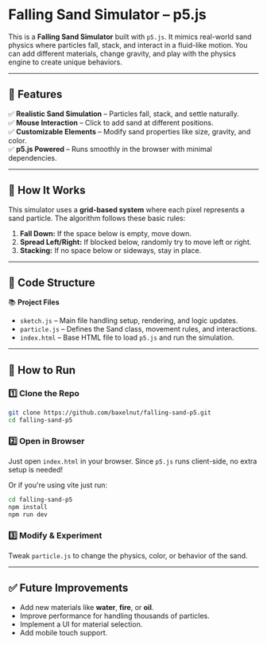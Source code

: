 # Falling Sand Simulator – p5.js  

This is a **Falling Sand Simulator** built with `p5.js`. It mimics real-world sand physics where particles fall, stack, and interact in a fluid-like motion. You can add different materials, change gravity, and play with the physics engine to create unique behaviors.  

---

## 🌟 Features  

✅ **Realistic Sand Simulation** – Particles fall, stack, and settle naturally.  
✅ **Mouse Interaction** – Click to add sand at different positions.  
✅ **Customizable Elements** – Modify sand properties like size, gravity, and color.  
✅ **p5.js Powered** – Runs smoothly in the browser with minimal dependencies.  

---

## 🔹 How It Works  

This simulator uses a **grid-based system** where each pixel represents a sand particle. The algorithm follows these basic rules:  

1. **Fall Down:** If the space below is empty, move down.  
2. **Spread Left/Right:** If blocked below, randomly try to move left or right.  
3. **Stacking:** If no space below or sideways, stay in place.  

---

## 🔹 Code Structure  

📚 **Project Files**  
- `sketch.js` – Main file handling setup, rendering, and logic updates.  
- `particle.js` – Defines the Sand class, movement rules, and interactions.  
- `index.html` – Base HTML file to load `p5.js` and run the simulation.  

---

## 🚀 How to Run  

### 1️⃣ Clone the Repo  

```sh
git clone https://github.com/baxelnut/falling-sand-p5.git
cd falling-sand-p5
```

### 2️⃣ Open in Browser  

Just open `index.html` in your browser. Since `p5.js` runs client-side, no extra setup is needed!  

Or if you're using vite just run:

```sh
cd falling-sand-p5
npm install
npm run dev
```

### 3️⃣ Modify & Experiment  

Tweak `particle.js` to change the physics, color, or behavior of the sand.  


---

## ✅ Future Improvements  

- Add new materials like **water**, **fire**, or **oil**.  
- Improve performance for handling thousands of particles.  
- Implement a UI for material selection.  
- Add mobile touch support.  

